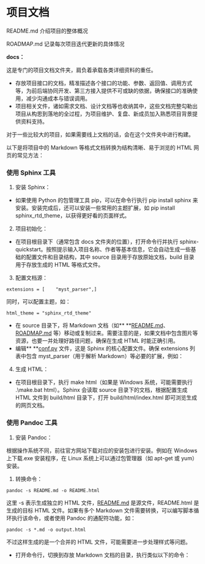 # 项目文档

README.md  介绍项目的整体概况

ROADMAP.md  记录每次项目迭代更新的具体情况

**docs：**

这是专门的项目文档文件夹，肩负着承载各类详细资料的重任。

* 存放项目接口的文档，精准描述各个接口的功能、参数、返回值、调用方式等，为前后端协同开发、第三方接入提供不可或缺的依据，确保接口的准确使用，减少沟通成本与错误调用。
* 项目相关文件，诸如需求文档、设计文档等也收纳其中，这些文档完整勾勒出项目从构思到落地的全过程，为项目维护、复盘、新成员加入熟悉项目背景提供资料支持。

对于一些比较大的项目，如果需要线上文档的话，会在这个文件夹中进行构建。

以下是将项目中的 Markdown 等格式文档转换为结构清晰、易于浏览的 HTML 网页的常见方法：

### 使用 Sphinx 工具

1. 安装 Sphinx：

* 如果使用 Python 的包管理工具 pip，可以在命令行执行 pip install sphinx 来安装。安装完成后，还可以安装一些常用的主题扩展，如 pip install sphinx_rtd_theme，以获得更好看的页面样式。

2. 项目初始化：

* 在项目根目录下（通常包含 docs 文件夹的位置），打开命令行并执行 sphinx-quickstart。按照提示输入项目名称、作者等基本信息，它会自动生成一些基础的配置文件和目录结构，其中 source 目录用于存放原始文档，build 目录用于存放生成的 HTML 等格式文件。

3. 配置文档源：

```
extensions = [    "myst_parser",]
```

同时，可以配置主题，如：

```
html_theme = "sphinx_rtd_theme"
```

* 在 source 目录下，将 Markdown 文档（如** **[README.md](http://readme.md/)、[ROADMAP.md](http://roadmap.md/) 等）移动或复制过来。需要注意的是，如果文档中包含图片等资源，也要一并处理好路径问题，确保在生成 HTML 时能正确引用。
* 编辑** **[conf.py](http://conf.py/) 文件，这是 Sphinx 的核心配置文件。确保 extensions 列表中包含 myst_parser（用于解析 Markdown）等必要的扩展，例如：

4. 生成 HTML：

* 在项目根目录下，执行 make html（如果是 Windows 系统，可能需要执行 .\make.bat html）。Sphinx 会读取 source 目录下的文档，根据配置生成 HTML 文件到 build/html 目录下，打开 build/html/index.html 即可浏览生成的网页文档。

### 使用 Pandoc 工具

1. 安装 Pandoc：

根据操作系统不同，前往官方网站下载对应的安装包进行安装。例如在 Windows 上下载.exe 安装程序，在 Linux 系统上可以通过包管理器（如 apt-get 或 yum）安装。

1. 转换命令：

```
pandoc -s README.md -o README.html
```

这里 -s 表示生成独立的 HTML 文件，[README.md](http://readme.md/) 是源文件，README.html 是生成的目标 HTML 文件。如果有多个 Markdown 文件需要转换，可以编写脚本循环执行该命令，或者使用 Pandoc 的通配符功能，如：

```
pandoc -s *.md -o output.html
```

不过这样生成的是一个合并的 HTML 文件，可能需要进一步处理样式等问题。

* 打开命令行，切换到存放 Markdown 文档的目录，执行类似以下的命令：
